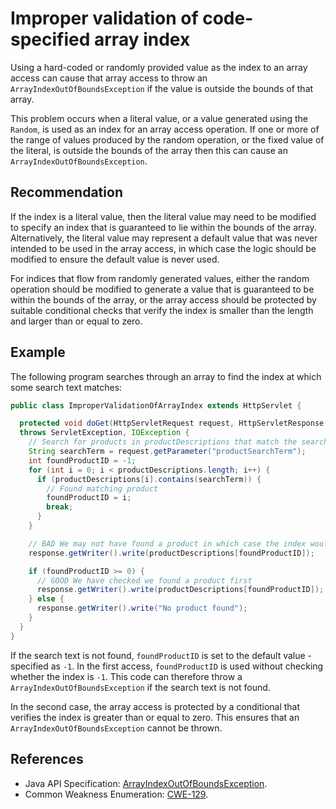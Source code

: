 # Improper validation of code-specified array index
Using a hard-coded or randomly provided value as the index to an array access can cause that array access to throw an `ArrayIndexOutOfBoundsException` if the value is outside the bounds of that array.

This problem occurs when a literal value, or a value generated using the `Random`, is used as an index for an array access operation. If one or more of the range of values produced by the random operation, or the fixed value of the literal, is outside the bounds of the array then this can cause an `ArrayIndexOutOfBoundsException`.


## Recommendation
If the index is a literal value, then the literal value may need to be modified to specify an index that is guaranteed to lie within the bounds of the array. Alternatively, the literal value may represent a default value that was never intended to be used in the array access, in which case the logic should be modified to ensure the default value is never used.

For indices that flow from randomly generated values, either the random operation should be modified to generate a value that is guaranteed to be within the bounds of the array, or the array access should be protected by suitable conditional checks that verify the index is smaller than the length and larger than or equal to zero.


## Example
The following program searches through an array to find the index at which some search text matches:


```java
public class ImproperValidationOfArrayIndex extends HttpServlet {

  protected void doGet(HttpServletRequest request, HttpServletResponse response)
  throws ServletException, IOException {
    // Search for products in productDescriptions that match the search term
    String searchTerm = request.getParameter("productSearchTerm");
    int foundProductID = -1;
    for (int i = 0; i < productDescriptions.length; i++) {
      if (productDescriptions[i].contains(searchTerm)) {
        // Found matching product
        foundProductID = i;
        break;
      }
    }

    // BAD We may not have found a product in which case the index would be -1
    response.getWriter().write(productDescriptions[foundProductID]);

    if (foundProductID >= 0) {
      // GOOD We have checked we found a product first
      response.getWriter().write(productDescriptions[foundProductID]);
    } else {
      response.getWriter().write("No product found");
    }
  }
}
```
If the search text is not found, `foundProductID` is set to the default value - specified as `-1`. In the first access, `foundProductID` is used without checking whether the index is `-1`. This code can therefore throw a `ArrayIndexOutOfBoundsException` if the search text is not found.

In the second case, the array access is protected by a conditional that verifies the index is greater than or equal to zero. This ensures that an `ArrayIndexOutOfBoundsException` cannot be thrown.


## References
* Java API Specification: [ArrayIndexOutOfBoundsException](https://docs.oracle.com/en/java/javase/11/docs/api/java.base/java/lang/ArrayIndexOutOfBoundsException.html).
* Common Weakness Enumeration: [CWE-129](https://cwe.mitre.org/data/definitions/129.html).
